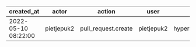 |          created_at | actor      | action              | user       | repo             |
| ------------------- | ---------- | ------------------- | ---------- | ---------------- |
| 2022-05-10 08:22:00 | pietjepuk2 | pull_request.create | pietjepuk2 | hyperledger/besu |
